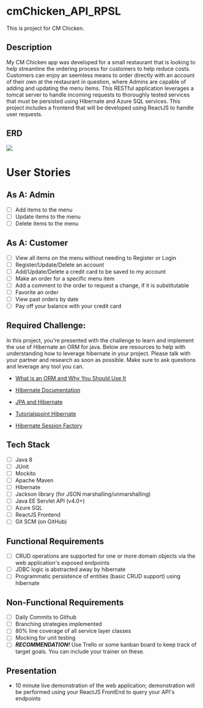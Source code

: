 # cmChicken_API_RPSL
This is project for CM Chicken.

## Description

My CM Chicken app was developed for a small restaurant that is looking to help streamline the ordering process for customers to help reduce costs. Customers can enjoy an seemless means to order directly with an account of their own at the restaurant in question, where Admins are capable of adding and updating the menu items. This RESTful application leverages a tomcat server to handle incoming requests to thoroughly tested services that must be persisted using Hibernate and Azure SQL services. This project includes a frontend that will be developed using ReactJS to handle user requests.

## ERD

![](img/p1_erd.png)

# User Stories

## As A: Admin

-   [ ] Add items to the menu
-   [ ] Update items to the menu
-   [ ] Delete items to the menu

## As A: Customer

-   [ ] View all items on the menu without needing to Register or Login
-   [ ] Register/Update/Delete an account
-   [ ] Add/Update/Delete a credit card to be saved to my account
-   [ ] Make an order for a specific menu item
-   [ ] Add a comment to the order to request a change, if it is substitutable
-   [ ] Favorite an order
-   [ ] View past orders by date
-   [ ] Pay off your balance with your credit card

## Required Challenge:

In this project, you're presented with the challenge to learn and implement the use of Hibernate an ORM for java. Below are resources to help with understanding how to leverage hibernate in your project. Please talk with your partner and research as soon as possible. Make sure to ask questions and leverage any tool you can.

-   [What is an ORM and Why You Should Use It](https://blog.bitsrc.io/what-is-an-orm-and-why-you-should-use-it-b2b6f75f5e2a)

-   [Hibernate Documentation](https://hibernate.org/orm/documentation/5.4/)

-   [JPA and Hibernate](https://www.baeldung.com/jpql-hql-criteria-query)

-   [Tutorialspoint Hibernate](https://www.tutorialspoint.com/hibernate/index.htm)

-   [Hibernate Session Factory](https://www.java2novice.com/hibernate/session-factory/)

## Tech Stack

-   [ ] Java 8
-   [ ] JUnit
-   [ ] Mockito
-   [ ] Apache Maven
-   [ ] Hibernate
-   [ ] Jackson library (for JSON marshalling/unmarshalling)
-   [ ] Java EE Servlet API (v4.0+)
-   [ ] Azure SQL
-   [ ] ReactJS Frontend
-   [ ] Git SCM (on GitHub)

## Functional Requirements

-   [ ] CRUD operations are supported for one or more domain objects via the web application's exposed endpoints
-   [ ] JDBC logic is abstracted away by hibernate
-   [ ] Programmatic persistence of entities (basic CRUD support) using hibernate

## Non-Functional Requirements

-   [ ] Daily Commits to Github
-   [ ] Branching strategies implemented
-   [ ] 80% line coverage of all service layer classes
-   [ ] Mocking for unit testing
-   [ ] **_RECOMMENDATION!_** Use Trello or some kanban board to keep track of target goals. You can include your trainer on these.

## Presentation

-   10 minute live demonstration of the web application; demonstration will be performed using your ReactJS FrontEnd to query your API's endpoints

